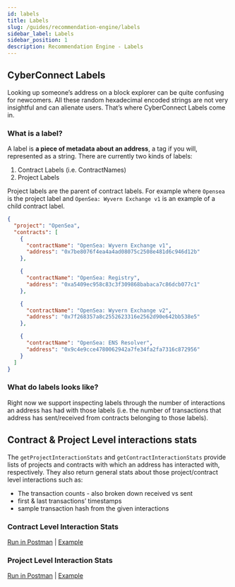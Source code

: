 ```yaml
---
id: labels
title: Labels
slug: /guides/recommendation-engine/labels
sidebar_label: Labels
sidebar_position: 1
description: Recommendation Engine - Labels
---
```


## CyberConnect Labels

Looking up someone’s address on a block explorer can be quite confusing for newcomers. All these random hexadecimal encoded strings are not very insightful and can alienate users. That’s where CyberConnect Labels come in.

### What is a label?

A label is **a piece of metadata about an address**, a tag if you will, represented as a string. There are currently two kinds of labels:

1. Contract Labels (i.e. ContractNames)
2. Project Labels

Project labels are the parent of contract labels. For example where `Opensea` is the project label and `OpenSea: Wyvern Exchange v1` is an example of a child contract label.

```json
{
  "project": "OpenSea",
  "contracts": [
    {
      "contractName": "OpenSea: Wyvern Exchange v1",
      "address": "0x7be8076f4ea4a4ad08075c2508e481d6c946d12b"
    },

    {
      "contractName": "OpenSea: Registry",
      "address": "0xa5409ec958c83c3f309868babaca7c86dcb077c1"
    },

    {
      "contractName": "OpenSea: Wyvern Exchange v2",
      "address": "0x7f268357a8c2552623316e2562d90e642bb538e5"
    },

    {
      "contractName": "OpenSea: ENS Resolver",
      "address": "0x9c4e9cce4780062942a7fe34fa2fa7316c872956"
    }
  ]
}
```

### What do labels looks like?

Right now we support inspecting labels through the number of interactions an address has had with those labels (i.e. the number of transactions that address has sent/received from contracts belonging to those labels).

## Contract & Project Level interactions stats

The `getProjectInteractionStats` and `getContractInteractionStats` provide lists of projects and contracts with which an address has interacted with, respectively. They also return general stats about those project/contract level interactions such as:

- The transaction counts - also broken down received vs sent
- first & last transactions’ timestamps
- sample transaction hash from the given interactions

### Contract Level Interaction Stats

[Run in Postman](https://www.postman.com/cyberconnect-v2/workspace/cyberconnect-v2/request/20133006-c38142e2-e5a9-4938-b877-58505b224e69) | [Example](https://www.postman.com/cyberconnect-v2/workspace/cyberconnect-v2/example/20133006-a972d9ff-36a2-4498-9cc3-224b38129d9e)

### Project Level Interaction Stats

[Run in Postman](https://www.postman.com/cyberconnect-v2/workspace/cyberconnect-v2/request/20133006-f8948b6d-4c42-448b-bc0a-65ee75815847) | [Example](https://www.postman.com/cyberconnect-v2/workspace/cyberconnect-v2/example/20133006-9a0f9ff3-2fb4-4086-819b-e115f09e7a48)
